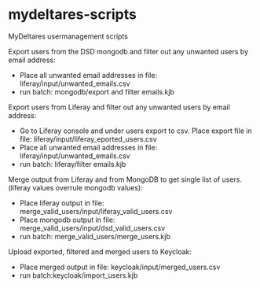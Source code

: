 # mydeltares-scripts
MyDeltares usermanagement scripts

Export users from the DSD mongodb and filter out any unwanted users by email address:
- Place all unwanted email addresses in file: liferay/input/unwanted_emails.csv
- run batch: mongodb/export and filter emails.kjb

Export users from Liferay and filter out any unwanted users by email address:
- Go to Liferay console and under users export to csv. Place export file in file: liferay/input/liferay_eported_users.csv
- Place all unwanted email addresses in file: liferay/input/unwanted_emails.csv
- run batch: liferay/filter emails.kjb

Merge output from Liferay and from MongoDB to get single list of users. (liferay values overrule mongodb values):
- Place liferay output in file: merge_valid_users/input/liferay_valid_users.csv
- Place mongodb output in file: merge_valid_users/input/dsd_valid_users.csv
- run batch: merge_valid_users/merge_users.kjb

Upload exported, filtered and merged users to Keycloak:
- Place merged output in file: keycloak/input/merged_users.csv
- run batch:keycloak/import_users.kjb
